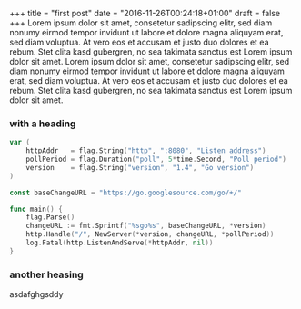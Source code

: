 +++
title = "first post"
date = "2016-11-26T00:24:18+01:00"
draft = false
+++
Lorem ipsum dolor sit amet, consetetur sadipscing elitr, sed diam nonumy eirmod tempor invidunt ut labore et dolore magna aliquyam erat, sed diam voluptua. At vero eos et accusam et justo duo dolores et ea rebum. Stet clita kasd gubergren, no sea takimata sanctus est Lorem ipsum dolor sit amet. Lorem ipsum dolor sit amet, consetetur sadipscing elitr, sed diam nonumy eirmod tempor invidunt ut labore et dolore magna aliquyam erat, sed diam voluptua. At vero eos et accusam et justo duo dolores et ea rebum. Stet clita kasd gubergren, no sea takimata sanctus est Lorem ipsum dolor sit amet.
### with a heading
```go
var (
	httpAddr   = flag.String("http", ":8080", "Listen address")
	pollPeriod = flag.Duration("poll", 5*time.Second, "Poll period")
	version    = flag.String("version", "1.4", "Go version")
)

const baseChangeURL = "https://go.googlesource.com/go/+/"

func main() {
	flag.Parse()
	changeURL := fmt.Sprintf("%sgo%s", baseChangeURL, *version)
	http.Handle("/", NewServer(*version, changeURL, *pollPeriod))
	log.Fatal(http.ListenAndServe(*httpAddr, nil))
}
```
### another heasing
asdafghgsddy
